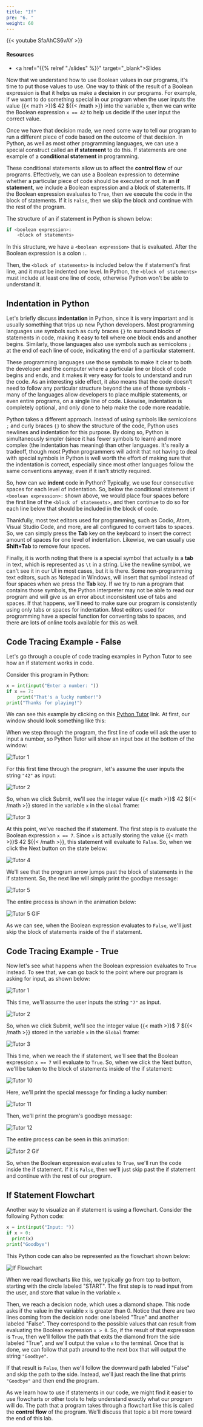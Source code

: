 ```yaml
---
title: "If"
pre: "6. "
weight: 60
---
```


{{< youtube SfaAhCS6vAY  >}}

<!-- Old: J0Zv4807Quw -->

#### Resources

* <a href="{{% relref "./slides" %}}" target="_blank">Slides</a>

Now that we understand how to use Boolean values in our programs, it's time to put those values to use. One way to think of the result of a Boolean expression is that it helps us make a **decision** in our programs. For example, if we want to do something special in our program when the user inputs the value {{< math >}}$ 42 ${{< /math >}} into the variable `x`, then we can write the Boolean expression `x == 42` to help us decide if the user input the correct value.

Once we have that decision made, we need some way to tell our program to run a different piece of code based on the outcome of that decision. In Python, as well as most other programming languages, we can use a special construct called an **if statement** to do this. If statements are one example of a **conditional statement** in programming. 

These conditional statements allow us to affect the **control flow** of our programs. Effectively, we can use a Boolean expression to determine whether a particular piece of code should be executed or not. In an **if statement**, we include a Boolean expression and a block of statements. If the Boolean expression evaluates to `True`, then we execute the code in the block of statements. If it is `False`, then we skip the block and continue with the rest of the program.

The structure of an if statement in Python is shown below:

```python
if <boolean expression>:
    <block of statements>
```

In this structure, we have a `<boolean expression>` that is evaluated. After the Boolean expression is a colon `:`. 

Then, the `<block of statements>` is included below the if statement's first line, and it must be indented one level. In Python, the `<block of statements>` must include at least one line of code, otherwise Python won't be able to understand it. 

## Indentation in Python

Let's briefly discuss **indentation** in Python, since it is very important and is usually something that trips up new Python developers. Most programming languages use symbols such as curly braces `{}` to surround blocks of statements in code, making it easy to tell where one block ends and another begins. Similarly, those languages also use symbols such as semicolons `;` at the end of each line of code, indicating the end of a particular statement.

These programming languages use those symbols to make it clear to both the developer and the computer where a particular line or block of code begins and ends, and it makes it very easy for tools to understand and run the code. As an interesting side effect, it also means that the code doesn't need to follow any particular structure beyond the use of those symbols - many of the languages allow developers to place multiple statements, or even entire programs, on a single line of code. Likewise, indentation is completely optional, and only done to help make the code more readable. 

Python takes a different approach. Instead of using symbols like semicolons `;` and curly braces `{}` to show the structure of the code, Python uses newlines and indentation for this purpose. By doing so, Python is simultaneously simpler (since it has fewer symbols to learn) and more complex (the indentation has meaning) than other languages. It's really a tradeoff, though most Python programmers will admit that not having to deal with special symbols in Python is well worth the effort of making sure that the indentation is correct, especially since most other languages follow the same conventions anyway, even if it isn't strictly required.

So, how can we **indent** code in Python? Typically, we use four consecutive spaces for each level of indentation. So, below the conditional statement `if <boolean expression>:` shown above, we would place four spaces before the first line of the `<block of statements>`, and then continue to do so for each line below that should be included in the block of code. 

Thankfully, most text editors used for programming, such as Codio, Atom, Visual Studio Code, and more, are all configured to convert tabs to spaces. So, we can simply press the **Tab** key on the keyboard to insert the correct amount of spaces for one level of indentation. Likewise, we can usually use **Shift+Tab** to remove four spaces. 

Finally, it is worth noting that there is a special symbol that actually is a **tab** in text, which is represented as `\t` in a string. Like the newline symbol, we can't see it in our UI in most cases, but it is there. Some non-programming text editors, such as Notepad in Windows, will insert that symbol instead of four spaces when we press the **Tab** key. If we try to run a program that contains those symbols, the Python interpreter may not be able to read our program and will give us an error about inconsistent use of tabs and spaces. If that happens, we'll need to make sure our program is consistently using only tabs or spaces for indentation. Most editors used for programming have a special function for converting tabs to spaces, and there are lots of online tools available for this as well. 

## Code Tracing Example - False

Let's go through a couple of code tracing examples in Python Tutor to see how an if statement works in code.

Consider this program in Python:

```python
x = int(input("Enter a number: "))
if x == 7:
    print("That's a lucky number!")
print("Thanks for playing!")
```

We can see this example by clicking on this [Python Tutor](https://pythontutor.com/visualize.html#code=x%20%3D%20int%28input%28%22Enter%20a%20number%3A%20%22%29%29%0Aif%20x%20%3D%3D%207%3A%0A%20%20%20%20print%28%22That's%20a%20lucky%20number!%22%29%0Aprint%28%22Thanks%20for%20playing!%22%29&cumulative=false&curInstr=0&heapPrimitives=nevernest&mode=display&origin=opt-frontend.js&py=3&rawInputLstJSON=%5B%5D&textReferences=false) link. At first, our window should look something like this:

When we step through the program, the first line of code will ask the user to input a number, so Python Tutor will show an input box at the bottom of the window:

![Tutor 1](/images/04/tutor5_1.png?classes=border,shadow)

For this first time through the program, let's assume the user inputs the string `"42"` as input:

![Tutor 2](/images/04/tutor5_2.png?classes=border,shadow)

So, when we click Submit, we'll see the integer value {{< math >}}$ 42 ${{< /math >}} stored in the variable `x` in the `Global` frame:

![Tutor 3](/images/04/tutor5_3.png?classes=border,shadow)

At this point, we've reached the if statement. The first step is to evaluate the Boolean expression `x == 7`. Since `x` is actually storing the value {{< math >}}$ 42 ${{< /math >}}, this statement will evaluate to `False`. So, when we click the Next button on the state below:

![Tutor 4](/images/04/tutor5_4.png?classes=border,shadow)

We'll see that the program arrow jumps past the block of statements in the if statement. So, the next line will simply print the goodbye message:

![Tutor 5](/images/04/tutor5_5.png?classes=border,shadow)

The entire process is shown in the animation below:

![Tutor 5 GIF](/images/04/tutor5.gif?classes=border,shadow)

As we can see, when the Boolean expression evaluates to `False`, we'll just skip the block of statements inside of the if statement.

## Code Tracing Example - True

Now let's see what happens when the Boolean expression evaluates to `True` instead. To see that, we can go back to the point where our program is asking for input, as shown below:

![Tutor 1](/images/04/tutor6_1.png?classes=border,shadow)

This time, we'll assume the user inputs the string `"7"` as input. 

![Tutor 2](/images/04/tutor6_2.png?classes=border,shadow)

So, when we click Submit, we'll see the integer value {{< math >}}$ 7 ${{< /math >}} stored in the variable `x` in the `Global` frame:

![Tutor 3](/images/04/tutor6_3.png?classes=border,shadow)

This time, when we reach the if statement, we'll see that the Boolean expression `x == 7` will evaluate to `True`. So, when we click the Next button, we'll be taken to the block of statements inside of the if statement:

![Tutor 10](/images/04/tutor6_4.png?classes=border,shadow)

Here, we'll print the special message for finding a lucky number:

![Tutor 11](/images/04/tutor6_5.png?classes=border,shadow)

Then, we'll print the program's goodbye message:

![Tutor 12](/images/04/tutor6_6.png?classes=border,shadow)

The entire process can be seen in this animation:

![Tutor 2 Gif](/images/04/tutor6.gif?classes=border,shadow)

So, when the Boolean expression evaluates to `True`, we'll run the code inside the if statement. If it is `False`, then we'll just skip past the if statement and continue with the rest of our program. 

## If Statement Flowchart

Another way to visualize an if statement is using a flowchart. Consider the following Python code:

```python
x = int(input("Input: "))
if x > 0:
  print(x)
print("Goodbye")
```

This Python code can also be represented as the flowchart shown below:

![If Flowchart](/images/04/ifthen.png?classes=border,shadow)

When we read flowcharts like this, we typically go from top to bottom, starting with the circle labeled "START". The first  step is to read input from the user, and store that value in the variable `x`. 

Then, we reach a decision node, which uses a diamond shape. This node asks if the value in the variable `x` is greater than 0. Notice that there are two lines coming from the decision node: one labeled "True" and another labeled "False". They correspond to the possible values that can result from evaluating the Boolean expression `x > 0`. So, if the result of that expression is `True`, then we'll follow the path that exits the diamond from the side labeled "True", and we'll output the value `x` to the terminal. Once that is done, we can follow that path around to the next box that will output the string `"Goodbye"`. 

If that result is `False`, then we'll follow the downward path labeled "False" and skip the path to the side. Instead, we'll just reach the line that prints `"Goodbye"` and then end the program.

As we learn how to use if statements in our code, we might find it easier to use flowcharts or other tools to help understand exactly what our program will do. The path that a program takes through a flowchart like this is called the **control flow** of the program. We'll discuss that topic a bit more toward the end of this lab. 